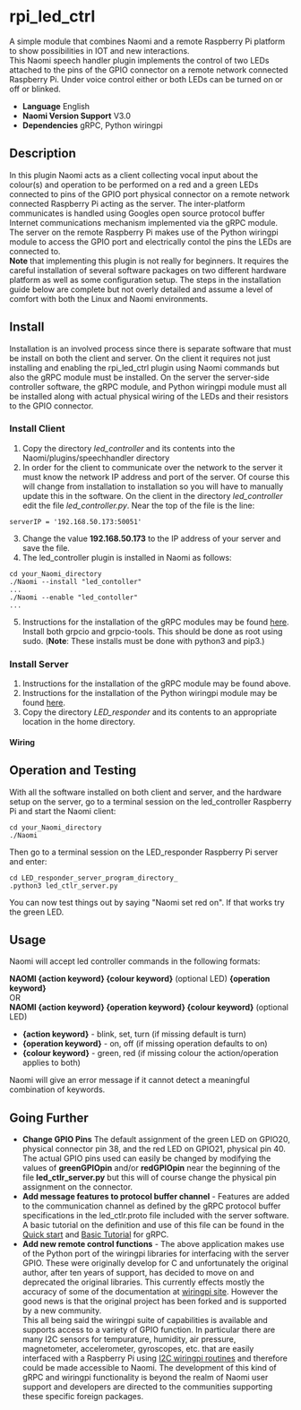 # rpi_led_ctrl
A simple module that combines Naomi and a remote Raspberry Pi platform to show possibilities in IOT and new interactions.  
This Naomi speech handler plugin implements the control of two LEDs attached to the pins of the GPIO connector on a remote network connected Raspberry Pi. Under voice control either or both LEDs can be turned on or off or blinked.
- **Language** English
- **Naomi Version Support** V3.0
- **Dependencies** gRPC, Python wiringpi
## Description
In this plugin Naomi acts as a client collecting vocal input about the colour(s) and operation to be performed on a red and a green LEDs connected to pins of the GPIO port physical connector on a remote network connected Raspberry Pi acting as the server. The inter-platform communicates is handled using Googles open source protocol buffer Internet communications mechanism implemented via the gRPC module. The server on the remote Raspberry Pi makes use of the Python wiringpi module to access the GPIO port and electrically contol the pins the LEDs are connected to.  
**Note** that implementing this plugin is not really for beginners. It requires the careful installation of several software packages on two different hardware platform as well as some configuration setup. The steps in the installation guide below are complete but not overly detailed and assume a level of comfort with both the Linux and Naomi environments.
## Install
Installation is an involved process since there is separate software that must be install on both the client and server. On the client it requires not just installing and enabling the rpi_led_ctrl plugin using Naomi commands but also the gRPC module must be installed. On the server the server-side controller software, the gRPC module, and Python wiringpi module must all be installed along with actual physical wiring of the LEDs and their resistors to the GPIO connector.
### Install Client
1. Copy the directory *led_controller* and its contents into the Naomi/plugins/speechhandler directory 
2. In order for the client to communicate over the network to the server it must know the network IP address and port of the server. Of course this will change from installation to installation so you will have to manually update this in the software. On the client in the  directory *led_controller* edit the file *led_controller.py*. Near the top of the file is the line:
```shell
serverIP = '192.168.50.173:50051'    
```
3. Change the value **192.168.50.173** to the IP address of your server and save the file. 
4. The led_controller plugin is installed in Naomi as follows:
```shell
cd your_Naomi_directory
./Naomi --install "led_contoller"  
...  
./Naomi --enable "led_contoller"  
...  
```
5. Instructions for the installation of the gRPC modules may be found [here](https://grpc.io/docs/languages/python/quickstart/). Install both grpcio and grpcio-tools. This should be done as root using sudo. (**Note**: These installs must be done with python3 and pip3.)
### Install Server
1. Instructions for the installation of the gRPC module may be found above.  
2. Instructions for the installation of the Python wiringpi module may be found [here](https://pypi.org/project/wiringpi/).  
3. Copy the directory *LED_responder* and its contents to an appropriate location in the home directory.
#### Wiring

## Operation and Testing
With all the software installed on both client and server, and the hardware setup on the server, go to a terminal session on the led_controller Raspberry Pi and start the Naomi client:
```shell
cd your_Naomi_directory
./Naomi     
```
Then go to a terminal session on the LED_responder Raspberry Pi server and enter:
```shell
cd LED_responder_server_program_directory_
.python3 led_ctlr_server.py 
```
You can now test things out by saying "Naomi set red on". If that works try the green LED.
## Usage
Naomi will accept led controller commands in the following formats:  

**NAOMI {action keyword} {colour keyword}** (optional LED) **{operation keyword}**   
OR   
**NAOMI {action keyword} {operation keyword} {colour keyword}** (optional LED)  
- **{action keyword}** - blink, set, turn (if missing default is turn)
- **{operation keyword}** - on, off (if missing operation defaults to on)
- **{colour keyword}** - green, red (if missing colour the action/operation applies to both)  

Naomi will give an error message if it cannot detect a meaningful combination of keywords.
## Going Further
- **Change GPIO Pins** The default assignment of the green LED on GPIO20, physical connector pin 38, and the red LED on GPIO21, physical pin 40. 
The actual GPIO pins used can easily be changed by modifying the values of **greenGPIOpin** and/or **redGPIOpin**
near the beginning of the file **led_ctlr_server.py** but this will of course change the physical pin assignment on the connector.
- **Add message features to protocol buffer channel** - Features are added to the communication channel as defined  by the gRPC protocol buffer specifications in the led_ctlr.proto file included with the server software. A basic tutorial on the definition and use of this file can be found in the [Quick start](https://grpc.io/docs/languages/python/quickstart/) and [Basic Tutorial](https://grpc.io/docs/languages/python/basics/) for gRPC.
- **Add new remote control functions** - The above application makes use of the Python port of the wiringpi libraries for interfacing with the server GPIO. These were originally develop for C and unfortunately the original author, after ten years of support, has decided to move on and deprecated the original libraries. This currently effects mostly the accuracy of some of the documentation at [wiringpi site](http://wiringpi.com/). However the good news is that the original project has been forked and is supported by a new community.  
This all being said the wiringpi suite of capabilities is available and supports access to a variety of GPIO function. In particular there are many I2C sensors for tempurature, humidity, air pressure, magnetometer, accelerometer, gyroscopes, etc. that are easily interfaced with a Raspberry Pi using [I2C wiringpi routines](http://wiringpi.com/reference/i2c-library/) and therefore could be made accessible to Naomi. The development of this kind of gRPC and wiringpi functionality is beyond the realm of Naomi user support and developers are directed to the communities supporting these specific foreign packages.
